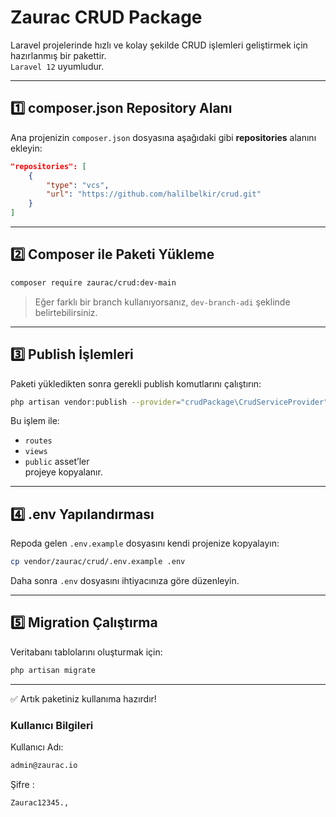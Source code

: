 # Zaurac CRUD Package

Laravel projelerinde hızlı ve kolay şekilde CRUD işlemleri geliştirmek için hazırlanmış bir pakettir.  
`Laravel 12` uyumludur.

---

## 1️⃣ composer.json Repository Alanı

Ana projenizin `composer.json` dosyasına aşağıdaki gibi **repositories** alanını ekleyin:

```json
"repositories": [
    {
        "type": "vcs",
        "url": "https://github.com/halilbelkir/crud.git"
    }
]
```

---

## 2️⃣ Composer ile Paketi Yükleme

```bash
composer require zaurac/crud:dev-main
```

> Eğer farklı bir branch kullanıyorsanız, `dev-branch-adi` şeklinde belirtebilirsiniz.

---

## 3️⃣ Publish İşlemleri

Paketi yükledikten sonra gerekli publish komutlarını çalıştırın:

```bash
php artisan vendor:publish --provider="crudPackage\CrudServiceProvider" --tag=all
```

Bu işlem ile:
- `routes`
- `views`
- `public` asset’ler  
projeye kopyalanır.

---

## 4️⃣ .env Yapılandırması

Repoda gelen `.env.example` dosyasını kendi projenize kopyalayın:

```bash
cp vendor/zaurac/crud/.env.example .env
```

Daha sonra `.env` dosyasını ihtiyacınıza göre düzenleyin.

---

## 5️⃣ Migration Çalıştırma

Veritabanı tablolarını oluşturmak için:

```bash
php artisan migrate
```

---

✅ Artık paketiniz kullanıma hazırdır!

### Kullanıcı Bilgileri

Kullanıcı Adı: 

```bash
admin@zaurac.io
```

Şifre : 

```bash
Zaurac12345.,
```